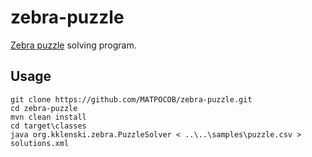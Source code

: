 zebra-puzzle
============

<a href="http://en.wikipedia.org/wiki/Zebra_Puzzle">Zebra puzzle</a> solving program.

Usage
-----

    git clone https://github.com/MATPOCOB/zebra-puzzle.git
    cd zebra-puzzle
    mvn clean install
    cd target\classes
    java org.kklenski.zebra.PuzzleSolver < ..\..\samples\puzzle.csv > solutions.xml
